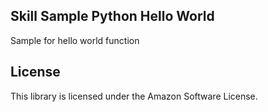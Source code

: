 ## Skill Sample Python Hello World

Sample for hello world function

## License

This library is licensed under the Amazon Software License.
